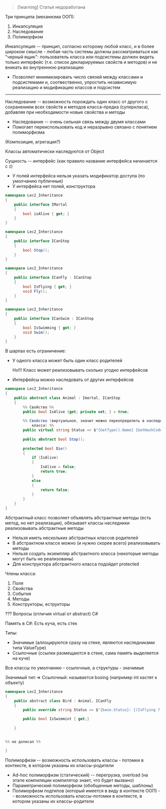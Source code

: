 
>[!warning] Статья недоработана

Три принципа (механизма ООП):
1. Инкапсуляция
2. Наследование
3. Полиморфизм

Инкапсуляция -- принцип, согласно которому любой класс, и в более широком смысле - любая часть системы должны рассматриваться как "черный ящик": пользователь класса или подсистемы должен видеть только интерфейс (т.e. список декларируемых свойств и методов) и не вникать во внутреннюю реализацию

- Позволяет мниимизировать число связей между классами и подсистемами и, соотвественно, упростить независимую реализацию и модификацию классов и подсистем

---

Наследование -- возможность порождать один класс от другого с сохранением всех свойств и методов класса-предка (суперкласа), добавляя при необходимости новые свойства и методы

- Наследование -- очень сильная связь между двумя классами
- Помогает переиспользовать код и неразрывно связано с понятием полиморфизма

(Композиция, агрегация?)

Классы автоматически наследуются от Object

Сущность -- интерфейс (как правило название интерфейса начинается с `I`)
- У полей интерфейса нельзя указать модификатор доступа (по умолчанию публичные)
- У интерфейса нет полей, конструктора
```C#
namespace Lec2_Inheritance
{
	public interface IMortal
	{
		bool isAlive { get; }
	}
}
```

```C#
namespace Lec2_Inheritance
{
	public interface ICanStop
	{
		bool Stop();
	}
}
```

```C#
namespace Lec2_Inheritance
{
	public interface ICanFly : ICanStop
	{
		bool IsFlying { get; }
		void Fly();
	}
}
```

```C#
namespace Lec2_Inheritance
{
	public interface ICanSwim : ICanStop
	{
		bool IsSwimming { get; }
		void Swim();
	}
}
```

В шарпах есть ограничение: 
- У одного класса может быть один класс родителей
  
  Но!!! Класс может реализовывать сколько угодно интерфейсов
- Интерфейсы можно наследовать от других интерфейсов

```C#
namespace Lec2_Inheritance
{
	public abstract class Animal : Imortal, ICanStop
	{
		%% Свойство %%
		public bool IsAlive {get; private set; } = true;
		
		%% Cвойство (виртуальное, значит можно переопределить в наследниках 
			класса) %%
		public virtual string Status => $"{GetType().Name} {GetHashCode()}: {(IsAlive ? "alive" : "dead")}";
		
		public abstract bool Stop();
		
		protected bool Die()
		{
			if (IsAlive)
			{
				IsAlive = false;
				return true;
			}
			else
			{
				return false;
			}
		}
	}
}
```


Абстрактный класс позволяет объявлять абстрактные методы (есть метод, но нет реализации), обязывает классы наследники реализовывать абстрактные методы
- Нельзя иметь нескольких абстрактных классов родителей
- В абстрактном классе можно (и нужно скорее всего) реализовывать методы
- Нельзя создать экземпляр абстрактного класса (некоторые методы могут быть не реализованы)
- Для конструктора абстрактного класса подойдет protected

Члены класса:
1. Поля
2. Свойства
3. События
4. Методы
5. Конструкторы, еструкторы

??? Вопросы (отличия virtual от abstract)
C# 

Память в C#:
Есть куча, есть стек

Типы:
- Значимые (аллоцируются сразу на стеке, являются наследниками типа ValueType)
- Ссылочные (ссылки размещаются в стеке, сама память выделяется на куче)

Все классы по умолчанию - ссылочные, а структуры - значимые

Значимый тип => Ссылочный: называется boxing (например int кастят к объекту)

```C#
namespace Lec2_Inheritance
{
	public abstraсt class Bird : Animal, ICanFly
	{
		public override string Status => $"{base.Status}: {(IsFlying ? "flying" : "not flying")}";

		public bool IsSwimmint { get;}
	
	}

	
%% не дописал %%

}
```

Полиморфизм -- возможность использовать классы - потомки в контексте, в котором указаны их классы-родители

- Ad-hoc полиморфизм (статический) -- перегрузка, overload (на этапе компиляции компилятор знает, что будет вызвано)
- Параметрический полиморфизм (обобщенные методы, шаблоны)
- Полиморфизм подтипов (который имеется в виду в контексте ООП) -- возможность использовать классы-потомки в контексте, в котором указаны их классы-родители
